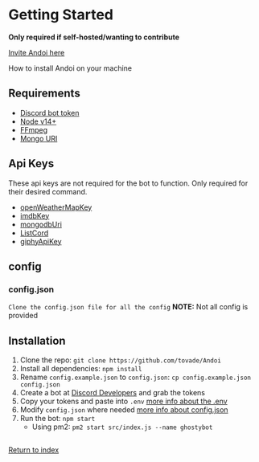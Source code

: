 # Getting Started

**Only required if self-hosted/wanting to contribute**

[Invite Andoi here](https://discord.com/oauth2/authorize?client_id=728694375739162685&permissions=0&scope=bot%20applications.commands)

How to install Andoi on your machine

## Requirements

- [Discord bot token](https://discord.com/developers/applications)
- [Node v14+](https://nodejs.org/)
- [FFmpeg](https://ffmpeg.org/download.html)
- [Mongo URI](https://www.mongodb.com/)

## Api Keys

These api keys are not required for the bot to function. Only required for their desired command.

- [openWeatherMapKey](https://openweathermap.org/)
- [imdbKey](https://www.omdbapi.com/apikey.aspx)
- [mongodbUri](https://www.mongodb.com/cloud/atlas)
- [ListCord](https://listcord.gg)
- [giphyApiKey](https://developers.giphy.com/)

## config

### config.json

`Clone the config.json file for all the config`
**NOTE:** Not all config is provided

## Installation

1. Clone the repo: `git clone https://github.com/tovade/Andoi`
2. Install all dependencies: `npm install`
3. Rename `config.example.json` to `config.json`: `cp config.example.json config.json`
4. Create a bot at [Discord Developers](https://discord.com/developers/applications) and grab the tokens
5. Copy your tokens and paste into `.env` [more info about the .env](#env)
6. Modify `config.json` where needed [more info about config.json](#configjson)
7. Run the bot: `npm start`
   - Using pm2: `pm2 start src/index.js --name ghostybot`

##

[Return to index](README.md)
